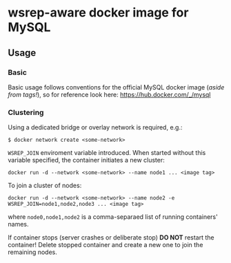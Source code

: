# wsrep-aware docker image for MySQL

## Usage

### Basic
Basic usage follows conventions for the official MySQL docker image (*aside from tags!*), so for reference look here: https://hub.docker.com/_/mysql

### Clustering
Using a dedicated bridge or overlay network is required, e.g.:
```
$ docker network create <some-network>
```

`WSREP_JOIN` enviroment variable introduced. When started without this variable specified, the container initiates a new cluster:
```
docker run -d --network <some-network> --name node1 ... <image tag>
```
To join a cluster of nodes:
```
docker run -d --network <some-network> --name node2 -e WSREP_JOIN=node1,node2,node3 ... <image tag>
```
where `node0,node1,node2` is a comma-separaed list of running containers' names.

If container stops (server crashes or deliberate stop) **DO NOT** restart the container! Delete stopped container and create a new one to join the remaining nodes.
